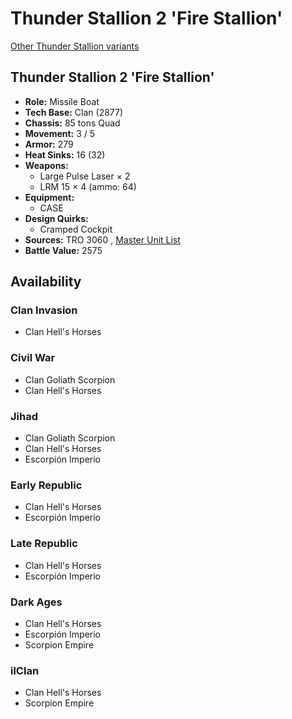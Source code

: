 # Thunder Stallion 2 'Fire Stallion' 

[Other Thunder Stallion variants](../thunder_stallion.md) 

## Thunder Stallion 2 'Fire Stallion' 

- **Role:** Missile Boat 
- **Tech Base:** Clan (2877) 
- **Chassis:** 85 tons Quad 
- **Movement:** 3 / 5 
- **Armor:** 279 
- **Heat Sinks:** 16 (32) 
- **Weapons:** 
  - Large Pulse Laser × 2 
  - LRM 15 × 4 (ammo: 64) 
- **Equipment:** 
  - CASE 
- **Design Quirks:** 
  - Cramped Cockpit 
- **Sources:** TRO 3060 , [Master Unit List](http://masterunitlist.info/Unit/Details/3225) 
- **Battle Value:** 2575 

## Availability 

### Clan Invasion 

- Clan Hell's Horses 

### Civil War 

- Clan Goliath Scorpion 
- Clan Hell's Horses 

### Jihad 

- Clan Goliath Scorpion 
- Clan Hell's Horses 
- Escorpión Imperio 

### Early Republic 

- Clan Hell's Horses 
- Escorpión Imperio 

### Late Republic 

- Clan Hell's Horses 
- Escorpión Imperio 

### Dark Ages 

- Clan Hell's Horses 
- Escorpión Imperio 
- Scorpion Empire 

### ilClan 

- Clan Hell's Horses 
- Scorpion Empire 

